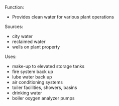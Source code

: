 Function:
-	Provides clean water for various plant operations

Sources:
-	city water
-	reclaimed water
-	wells on plant property

Uses:
-	make-up to elevated storage tanks
-	fire system back up
-	lube water back up
-	air conditioning systems
-	toiler facilities, showers, basins
-	drinking water
-	boiler oxygen analyzer pumps
